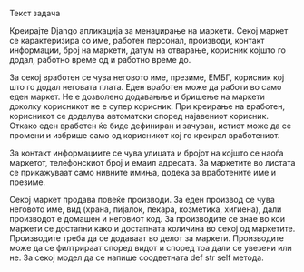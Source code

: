 Текст задача

Креирајте Django апликација за менаџирање на маркети. 
Секој маркет се карактеризира со име, работен персонал, производи, контакт информации, број на маркети, датум на отварање, корисник којшто го додал, работно време од и работно време до. 

За секој вработен се чува неговото име, презиме, ЕМБГ, корисник кој што го додал неговата плата. Еден вработен може да работи во само еден маркет. Не е дозволено додавањње и бришење на маркети доколку корисникот не е супер корисник. При креирање на вработен, корисникот се доделува автоматски според најавениот корисник. Откако еден вработен ќе биде дефиниран и зачуван, истиот може да се промени и избрише само од корисникот кој го креирал вработениот.

За контакт информациите се чува улицата и бројот на којшто се наоѓа маркетот, телефонскиот број и емаил адресата. За маркетите во листата се прикажуваат само нивните имиња, додека за вработените име и презиме. 

Секој маркет продава повеќе производи.
За еден производ се чува неговото име, вид (храна, пијалок, пекара, козметика, хигиена), дали производот е домашен и неговиот код. 
За производите се знае во кои маркети се достапни како и достапната количина во секој од маркетите. Производите треба да се додаваат во делот за маркети. Производите може да се филтрираат според видот и според тоа дали се увезени или не. За секој модел да се напише соодветната def str self метода.